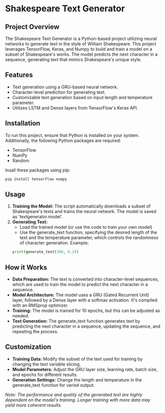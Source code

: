 # Shakespeare Text Generator

## Project Overview
The Shakespeare Text Generator is a Python-based project utilizing neural networks to generate text in the style of William Shakespeare. This project leverages TensorFlow, Keras, and Numpy to build and train a model on a subset of Shakespeare's works. The model predicts the next character in a sequence, generating text that mimics Shakespeare's unique style.

## Features
- Text generation using a GRU-based neural network.
- Character-level prediction for generating text.
- Customizable text generation based on input length and temperature parameter.
- Utilizes LSTM and Dense layers from TensorFlow's Keras API.

## Installation
To run this project, ensure that Python is installed on your system. Additionally, the following Python packages are required:
- TensorFlow
- NumPy
- Random

Insall these packages using pip:
```bash
pip install tensorflow numpy
```

## Usage
1. **Training the Model:** The script automatically downloads a subset of Shakespeare's texts and trains the neural network. The model is saved as 'textgenerator.model'.
2. **Generating Text:**
   - Load the trained model (or use the code to train your own model)
   - Use the generate_text function, specifying the desired length of the text and the temperature parameter, which controls the randomness of character generation.
   Example:
   ```python
   print(generate_text(300, 0.2))
   ```

## How it Works
- **Data Preparation:** The text is converted into character-level sequences, which are used to train the model to predict the next character in a sequence.
- **Model Architecture:** The model uses a GRU (Gated Recurrent Unit) layer, followed by a Dense layer with a softmax activation. It's compiled with an RMSprop optimizer.
- **Training:** The model is trained for 10 epochs, but this can be adjusted as needed.
- **Text Generation:** The generate_text function generates text by predicting the next character in a sequence, updating the sequence, and repeating the process.

## Customization
- **Training Data:** Modify the subset of the text used for training by changing the text variable slicing.
- **Model Parameters:** Adjust the GRU layer size, learning rate, batch size, and epochs for different results.
- **Generation Settings:** Change the length and temperature in the generate_text function for varied output.

*Note: The performance and quality of the generated text are highly dependent on the model's training. Longer training with more data may yield more coherent results.*


